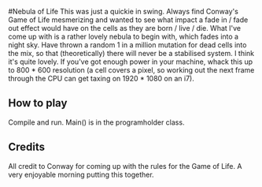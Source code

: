
#Nebula of Life
This was just a quickie in swing.  Always find Conway's Game of Life mesmerizing and wanted to see what impact a fade in / fade out effect would have on the cells as they are born / live / die.  What I've come up with is a rather lovely nebula to begin with, which fades into a night sky.  Have thrown a random 1 in a million mutation for dead cells into the mix, so that (theoretically) there will never be a stabilised system.  I think it's quite lovely.  If you've got enough power in your machine, whack this up to 800 * 600 resolution (a cell covers a pixel, so working out the next frame through the CPU can get taxing on 1920 * 1080 on an i7).

## How to play
Compile and run.  Main() is in the programholder class.

## Credits
All credit to Conway for coming up with the rules for the Game of Life.  A very enjoyable morning putting this together.